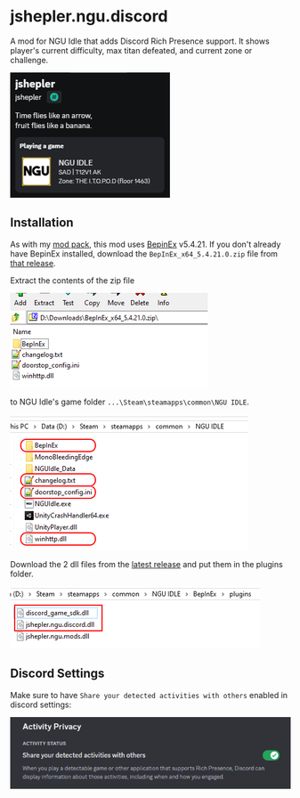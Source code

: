 # jshepler.ngu.discord
A mod for NGU Idle that adds Discord Rich Presence support. It shows player's current difficulty, max titan defeated, and current zone or challenge.

![rich presense](rich_presence.png)

## Installation
As with my [mod pack](https://github.com/jshepler/jshepler.ngu.mods), this mod uses [BepinEx](https://github.com/BepInEx/BepInEx) v5.4.21. If you don't already have BepinEx installed, download the `BepInEx_x64_5.4.21.0.zip` file from [that release](https://github.com/BepInEx/BepInEx/releases/tag/v5.4.21).

Extract the contents of the zip file

![bepinex zip contents](bepinex_zip_contents.png)

to NGU Idle's game folder `...\Steam\steamapps\common\NGU IDLE`.

![NGU folder after extraion](bepinex_extracted.png)

Download the 2 dll files from the [latest release](https://github.com/jshepler/jshepler.ngu.discord/releases/latest) and put them in the plugins folder.

![first install](first_install.png)

## Discord Settings

Make sure to have `Share your detected activities with others` enabled in discord settings:

![discord setting](discord_setting.png)
